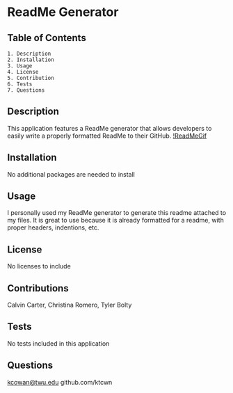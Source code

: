 # ReadMe Generator 
  ## Table of Contents
    1. Description
    2. Installation
    3. Usage
    4. License
    5. Contribution
    6. Tests
    7. Questions

  ##  Description
   This application features a ReadMe generator that allows developers to easily write a properly formatted ReadMe to their GitHub.
   [!ReadMeGif](../readMeGeneratorGif.gif)
  ## Installation
   No additional packages are needed to install
        
  ## Usage
   I personally used my ReadMe generator to generate this readme attached to my files. It is great to use because it is already formatted for a readme, with proper headers, indentions, etc.
        
  ## License 
   No licenses to include
        
  ## Contributions
   Calvin Carter, Christina Romero, Tyler Bolty
        
  ## Tests
   No tests included in this application
        
  ## Questions
   kcowan@twu.edu
   github.com/ktcwn
        
